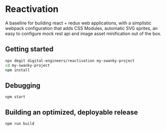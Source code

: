 # Reactivation

A baseline for building react + redux web applications, with a simplistic webpack configuration that adds CSS Modules, automatic SVG sprites, an easy to configure mock rest api and image asset minification out of the box.

## Getting started

```sh
npx degit digital-engineers/reactivation my-swanky-project
cd my-swanky-project
npm install
```

## Debugging

`npm start`

## Building an optimized, deployable release

`npm run build`
